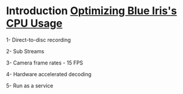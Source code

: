 # Introduction [Optimizing Blue Iris's CPU Usage](https://ipcamtalk.com/wiki/optimizing-blue-iris-s-cpu-usage/)



1- Direct-to-disc recording


2- Sub Streams


3- Camera frame rates - 15 FPS


4- Hardware accelerated decoding


5- Run as a service




